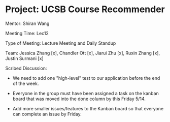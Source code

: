 # Project: UCSB Course Recommender

Mentor: Shiran Wang

Meeting Time: Lec12

Type of Meeting: Lecture Meeting and Daily Standup

Team:  Jessica Zhang [x], Chandler Ott [x], Jiarui Zhu [x], Ruxin Zhang [x], Justin Surmani [x]

Scribed Discussion:

* We need to add one "high-level" test to our application before the end of the week.

* Everyone in the group must have been assigned a task on the kanban board that was moved into the done column by this Friday 5/14.

* Add more smaller issues/features to the Kanban board so that everyone can complete an issue by Friday.

